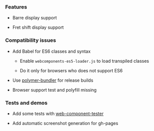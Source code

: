 

### Features

- Barre display support

- Fret shift display support


### Compatibility issues

- Add Babel for ES6 classes and syntax

	- Enable `webcomponents-es5-loader.js` to load transpiled classes
	
	- Do it only for browsers who does not support ES6
	
- Use [polymer-bundler](https://github.com/Polymer/polymer-bundler) for release builds

- Browser support test and polyfill missing


### Tests and demos

- Add some tests with [web-component-tester](https://github.com/Polymer/web-component-tester)

- Add automatic screenshot generation for gh-pages
